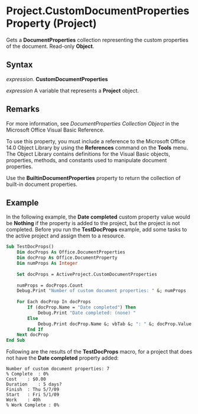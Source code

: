 
# Project.CustomDocumentProperties Property (Project)

Gets a  **DocumentProperties** collection representing the custom properties of the document. Read-only **Object**.


## Syntax

 _expression_. **CustomDocumentProperties**

 _expression_ A variable that represents a **Project** object.


## Remarks

For more information, see  _DocumentProperties Collection Object_ in the Microsoft Office Visual Basic Reference.

To use this property, you must include a reference to the Microsoft Office 14.0 Object Library by using the  **References** command on the **Tools** menu. The Object Library contains definitions for the Visual Basic objects, properties, methods, and constants used to manipulate document properties.

Use the  **BuiltinDocumentProperties** property to return the collection of built-in document properties.


## Example

In the following example, the  **Date completed** custom property value would be **Nothing** if the property is added to the project, but the project is not completed. Before you run the **TestDocProps** example, add some tasks to the active project and assign them to a resource.


```vb
Sub TestDocProps()
    Dim docProps As Office.DocumentProperties
    Dim docProp As Office.DocumentProperty
    Dim numProps As Integer
    
    Set docProps = ActiveProject.CustomDocumentProperties
    
    numProps = docProps.Count
    Debug.Print "Number of custom document properties: " &; numProps
    
    For Each docProp In docProps
        If (docProp.Name = "Date completed") Then
            Debug.Print "Date completed: (none) "
        Else
            Debug.Print docProp.Name &; vbTab &; ": " &; docProp.Value
        End If
    Next docProp
End Sub
```

Following are the results of the  **TestDocProps** macro, for a project that does not have the **Date completed** property added:




```
Number of custom document properties: 7
% Complete  : 0%
Cost    : $0.00
Duration    : 5 days?
Finish  : Thu 5/7/09
Start   : Fri 5/1/09
Work    : 40h
% Work Complete : 0%
```

